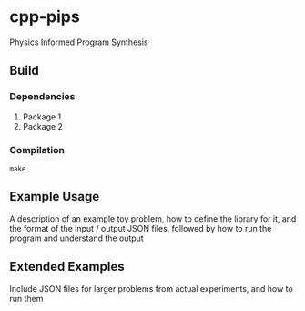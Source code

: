 # cpp-pips

Physics Informed Program Synthesis

## Build

### Dependencies

1. Package 1
2. Package 2


### Compilation
```
make 
```

## Example Usage

A description of an example toy problem, how to define the library for it, and the format of the input / output JSON files, followed by how to run the program and understand the output


## Extended Examples

Include JSON files for larger problems from actual experiments, and how to run them
